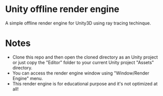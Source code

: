 # Unity offline render engine
 A simple offline render engine for Unity3D using ray tracing techinque.
 
 
# Notes
- Clone this repo and then open the cloned directory as an Unity project or just copy the "Editor" folder to your current Unity project "Assets" directory.
- You can access the render engine window using "Window/Render Engine" menu.
- This render engine is for educational purpose and it's not optimized at all!
